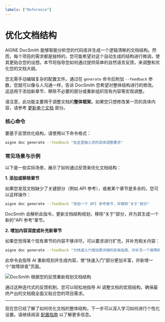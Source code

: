 ```yaml
---
labels: ["Reference"]
---
```


# 优化文档结构

AIGNE DocSmith 能够智能分析您的代码库并生成一个逻辑清晰的文档结构。然而，每个项目的需求都是独特的，您可能希望对这个自动生成的结构进行微调，使其更贴合您的设想。本节将指导您如何通过提供简单的自然语言反馈，来调整和优化您的文档大纲。

您无需手动编辑复杂的配置文件。通过在 `generate` 命令后附加 `--feedback` 参数，您就可以像与人沟通一样，告诉 DocSmith 您希望对整体结构进行的修改。这适用于添加新章节、移除不必要的部分或重新组织现有内容等宏观调整。

请注意，此功能主要用于调整文档的**整体框架**。如果您只想修改某一页的具体内容，请参考 [更新单个文档](./core-features-update-document.md) 部分。

### 核心命令

要基于反馈优化结构，请使用以下命令格式：

```bash
aigne doc generate --feedback "在这里输入您的具体调整要求"
```

### 常见场景与示例

以下是一些实际场景，展示了如何通过反馈来优化文档结构：

**1. 添加或移除章节**

如果您发现文档缺少了关键部分（例如 API 参考），或者某个章节是多余的，您可以这样操作：

```bash
aigne doc generate --feedback "添加一个 API 参考章节，并移除'关于'部分"
```

DocSmith 会解析此指令，更新文档结构规划，移除“关于”部分，并为其生成一个新的“API 参考”章节。

**2. 增加内容深度或补充新章节**

如果您觉得某个现有章节的内容不够详尽，可以要求进行扩充，并补充相关内容：

```bash
aigne doc generate --feedback "为快速入门增加更详细的安装指南，并补充一个故障排查部分"
```

此命令会指导 AI 重新规划并生成内容，使“快速入门”部分更加丰富，并新增一个“故障排查”页面。

![DocSmith 根据您的反馈重新规划文档结构](https://docsmith.aigne.io/image-bin/uploads/d0766c19380a02eb8a6f8ce86a838849.png)

通过这种迭代式的反馈机制，您可以轻松地指导 AI 调整文档的宏观结构，确保最终产出的文档既全面又贴合您的项目需求。

---

现在您已经了解了如何优化文档的整体结构，下一步可以深入学习如何进行个性化设置。请继续阅读 [配置指南](./configuration.md) 以了解更多信息。